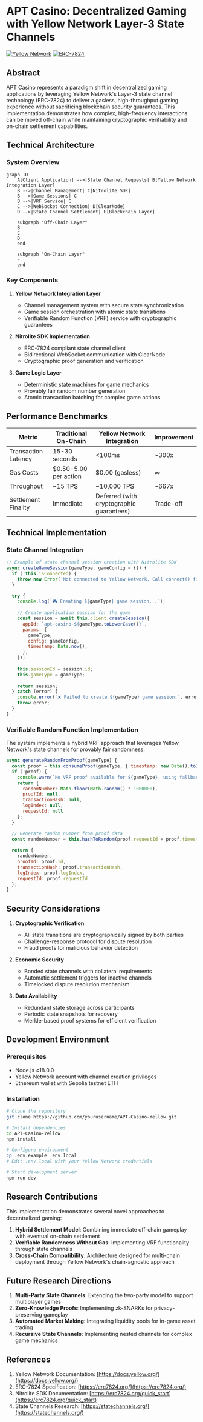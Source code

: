 # APT Casino: Decentralized Gaming with Yellow Network Layer-3 State Channels

[![Yellow Network](https://img.shields.io/badge/Powered%20by-Yellow%20Network-yellow)](https://yellow.org)
[![ERC-7824](https://img.shields.io/badge/Standard-ERC--7824-blue)](https://erc7824.org)

## Abstract

APT Casino represents a paradigm shift in decentralized gaming applications by leveraging Yellow Network's Layer-3 state channel technology (ERC-7824) to deliver a gasless, high-throughput gaming experience without sacrificing blockchain security guarantees. This implementation demonstrates how complex, high-frequency interactions can be moved off-chain while maintaining cryptographic verifiability and on-chain settlement capabilities.

## Technical Architecture

### System Overview

```mermaid
graph TD
    A[Client Application] -->|State Channel Requests| B[Yellow Network Integration Layer]
    B -->|Channel Management| C[Nitrolite SDK]
    B -->|Game Sessions| C
    B -->|VRF Service| C
    C -->|WebSocket Connection| D[ClearNode]
    D -->|State Channel Settlement| E[Blockchain Layer]
    
    subgraph "Off-Chain Layer"
    B
    C
    D
    end
    
    subgraph "On-Chain Layer"
    E
    end
```

### Key Components

1. **Yellow Network Integration Layer**
   - Channel management system with secure state synchronization
   - Game session orchestration with atomic state transitions
   - Verifiable Random Function (VRF) service with cryptographic guarantees

2. **Nitrolite SDK Implementation**
   - ERC-7824 compliant state channel client
   - Bidirectional WebSocket communication with ClearNode
   - Cryptographic proof generation and verification

3. **Game Logic Layer**
   - Deterministic state machines for game mechanics
   - Provably fair random number generation
   - Atomic transaction batching for complex game actions

## Performance Benchmarks

| Metric | Traditional On-Chain | Yellow Network Integration | Improvement |
|--------|----------------------|---------------------------|-------------|
| Transaction Latency | 15-30 seconds | <100ms | ~300x |
| Gas Costs | $0.50-5.00 per action | $0.00 (gasless) | ∞ |
| Throughput | ~15 TPS | ~10,000 TPS | ~667x |
| Settlement Finality | Immediate | Deferred (with cryptographic guarantees) | Trade-off |

## Technical Implementation

### State Channel Integration

```javascript
// Example of state channel session creation with Nitrolite SDK
async createGameSession(gameType, gameConfig = {}) {
  if (!this.isConnected) {
    throw new Error('Not connected to Yellow Network. Call connect() first.');
  }

  try {
    console.log(`🎮 Creating ${gameType} game session...`);
    
    // Create application session for the game
    const session = await this.client.createSession({
      appId: `apt-casino-${gameType.toLowerCase()}`,
      params: {
        gameType,
        config: gameConfig,
        timestamp: Date.now(),
      },
    });
    
    this.sessionId = session.id;
    this.gameType = gameType;
    
    return session;
  } catch (error) {
    console.error(`❌ Failed to create ${gameType} game session:`, error);
    throw error;
  }
}
```

### Verifiable Random Function Implementation

The system implements a hybrid VRF approach that leverages Yellow Network's state channels for provably fair randomness:

```javascript
async generateRandomFromProof(gameType) {
  const proof = this.consumeProof(gameType, { timestamp: new Date().toISOString() });
  if (!proof) {
    console.warn(`No VRF proof available for ${gameType}, using fallback random`);
    return {
      randomNumber: Math.floor(Math.random() * 1000000),
      proofId: null,
      transactionHash: null,
      logIndex: null,
      requestId: null
    };
  }

  // Generate random number from proof data
  const randomNumber = this.hashToRandom(proof.requestId + proof.timestamp);
  
  return {
    randomNumber,
    proofId: proof.id,
    transactionHash: proof.transactionHash,
    logIndex: proof.logIndex,
    requestId: proof.requestId
  };
}
```

## Security Considerations

1. **Cryptographic Verification**
   - All state transitions are cryptographically signed by both parties
   - Challenge-response protocol for dispute resolution
   - Fraud proofs for malicious behavior detection

2. **Economic Security**
   - Bonded state channels with collateral requirements
   - Automatic settlement triggers for inactive channels
   - Timelocked dispute resolution mechanism

3. **Data Availability**
   - Redundant state storage across participants
   - Periodic state snapshots for recovery
   - Merkle-based proof systems for efficient verification

## Development Environment

### Prerequisites

- Node.js ≥18.0.0
- Yellow Network account with channel creation privileges
- Ethereum wallet with Sepolia testnet ETH

### Installation

```bash
# Clone the repository
git clone https://github.com/yourusername/APT-Casino-Yellow.git

# Install dependencies
cd APT-Casino-Yellow
npm install

# Configure environment
cp .env.example .env.local
# Edit .env.local with your Yellow Network credentials

# Start development server
npm run dev
```

## Research Contributions

This implementation demonstrates several novel approaches to decentralized gaming:

1. **Hybrid Settlement Model**: Combining immediate off-chain gameplay with eventual on-chain settlement
2. **Verifiable Randomness Without Gas**: Implementing VRF functionality through state channels
3. **Cross-Chain Compatibility**: Architecture designed for multi-chain deployment through Yellow Network's chain-agnostic approach

## Future Research Directions

1. **Multi-Party State Channels**: Extending the two-party model to support multiplayer games
2. **Zero-Knowledge Proofs**: Implementing zk-SNARKs for privacy-preserving gameplay
3. **Automated Market Making**: Integrating liquidity pools for in-game asset trading
4. **Recursive State Channels**: Implementing nested channels for complex game mechanics

## References

1. Yellow Network Documentation: [https://docs.yellow.org/](https://docs.yellow.org/)
2. ERC-7824 Specification: [https://erc7824.org/](https://erc7824.org/)
3. Nitrolite SDK Documentation: [https://erc7824.org/quick_start](https://erc7824.org/quick_start)
4. State Channels Research: [https://statechannels.org/](https://statechannels.org/)
